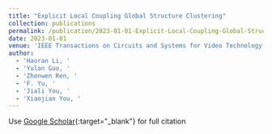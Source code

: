 ```yaml
---
title: "Explicit Local Coupling Global Structure Clustering"
collection: publications
permalink: /publication/2023-01-01-Explicit-Local-Coupling-Global-Structure-Clustering
date: 2023-01-01
venue: 'IEEE Transactions on Circuits and Systems for Video Technology'
author: 
  - 'Haoran Li, '
  - 'Yulan Guo, '
  - 'Zhenwen Ren, '
  - 'F. Yu, '
  - 'Jiali You, '
  - 'Xiaojian You, '
---
```

Use [Google Scholar](https://scholar.google.com/scholar?q=Explicit+Local+Coupling+Global+Structure+Clustering){:target="_blank"} for full citation